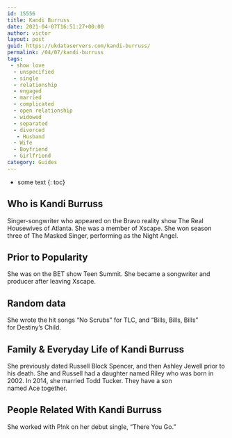 ```yaml
---
id: 15556
title: Kandi Burruss
date: 2021-04-07T16:51:27+00:00
author: victor
layout: post
guid: https://ukdataservers.com/kandi-burruss/
permalink: /04/07/kandi-burruss
tags:
 - show love
  - unspecified
  - single
  - relationship
  - engaged
  - married
  - complicated
  - open relationship
  - widowed
  - separated
  - divorced
   - Husband
  - Wife
  - Boyfriend
  - Girlfriend
category: Guides
---
```


* some text
{: toc}


## Who is Kandi Burruss



Singer-songwriter who appeared on the Bravo reality show The Real Housewives of Atlanta. She was a member of Xscape. She won season three of The Masked Singer, performing as the Night Angel. 

                
                
                
## Prior to Popularity



She was on the BET show Teen Summit. She became a songwriter and producer after leaving Xscape.

                
                
                
## Random data



She wrote the hit songs &#8220;No Scrubs&#8221; for TLC, and &#8220;Bills, Bills, Bills&#8221; for Destiny&#8217;s Child. 

                
                
                
## Family & Everyday Life of Kandi Burruss



She previously dated Russell Block Spencer, and then Ashley Jewell prior to his death. She and Russell had a daughter named Riley who was born in 2002. In 2014, she married Todd Tucker. They have a son named Ace together.

                
                
                
## People Related With Kandi Burruss



She worked with P!nk on her debut single, &#8220;There You Go.&#8221;

                
              
            
          
          
          